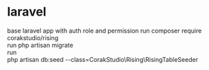 # laravel
base laravel app with auth role and permission
run 
composer require corakstudio/rising <br>
run 
php artisan migrate<br>
run <br>
php artisan db:seed --class=CorakStudio\Rising\RisingTableSeeder 
